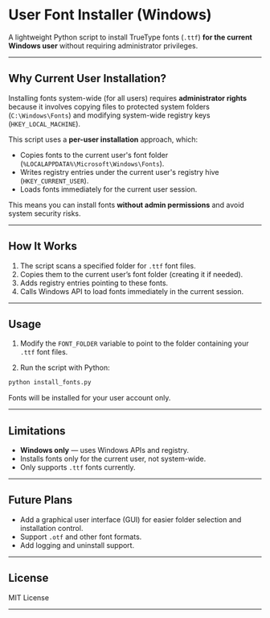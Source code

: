 # User Font Installer (Windows)

A lightweight Python script to install TrueType fonts (`.ttf`) **for the current Windows user** without requiring administrator privileges.

---

## Why Current User Installation?

Installing fonts system-wide (for all users) requires **administrator rights** because it involves copying files to protected system folders (`C:\Windows\Fonts`) and modifying system-wide registry keys (`HKEY_LOCAL_MACHINE`).

This script uses a **per-user installation** approach, which:

* Copies fonts to the current user's font folder (`%LOCALAPPDATA%\Microsoft\Windows\Fonts`).
* Writes registry entries under the current user's registry hive (`HKEY_CURRENT_USER`).
* Loads fonts immediately for the current user session.

This means you can install fonts **without admin permissions** and avoid system security risks.

---

## How It Works

1. The script scans a specified folder for `.ttf` font files.
2. Copies them to the current user’s font folder (creating it if needed).
3. Adds registry entries pointing to these fonts.
4. Calls Windows API to load fonts immediately in the current session.

---

## Usage

1. Modify the `FONT_FOLDER` variable to point to the folder containing your `.ttf` font files.

2. Run the script with Python:

```bash
python install_fonts.py
```

Fonts will be installed for your user account only.

---

## Limitations

* **Windows only** — uses Windows APIs and registry.
* Installs fonts only for the current user, not system-wide.
* Only supports `.ttf` fonts currently.

---

## Future Plans

* Add a graphical user interface (GUI) for easier folder selection and installation control.
* Support `.otf` and other font formats.
* Add logging and uninstall support.

---

## License

MIT License

---
